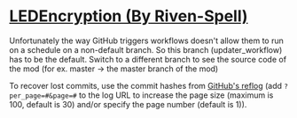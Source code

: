 # [LEDEncryption (By Riven-Spell)](https://github.com/Riven-Spell/LEDEncryption)

Unfortunately the way GitHub triggers workflows doesn't allow them to run on a schedule on a non-default branch. So this branch (updater_workflow) has to be the default. Switch to a different branch to see the source code of the mod (for ex. master -> the master branch of the mod)

To recover lost commits, use the commit hashes from [GitHub's reflog](https://api.github.com/repos/KtaneModules/LEDEncryption-Riven-Spell/events) (add `?per_page=#&page=#` to the log URL to increase the page size (maximum is 100, default is 30) and/or specify the page number (default is 1)).
